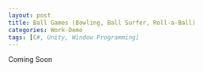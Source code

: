 ```yaml
---
layout: post
title: Ball Games (Bowling, Ball Surfer, Roll-a-Ball)
categories: Work-Demo
tags: [C#, Unity, Window Programming] 
---
```


Coming Soon